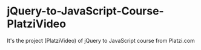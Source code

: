 # jQuery-to-JavaScript-Course-PlatziVideo
It's the project (PlatziVideo) of jQuery to JavaScript course from Platzi.com
